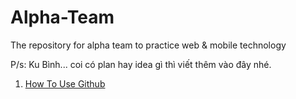 Alpha-Team
==========

The repository for alpha team to practice web &amp; mobile technology

P/s: Ku Bình... coi có plan hay idea gì thì viết thêm vào đây nhé.

1. [How To Use Github](https://github.com/hoangdang89/Alpha-Team/wiki/How-To-Use-Github-%28Basic%29)
